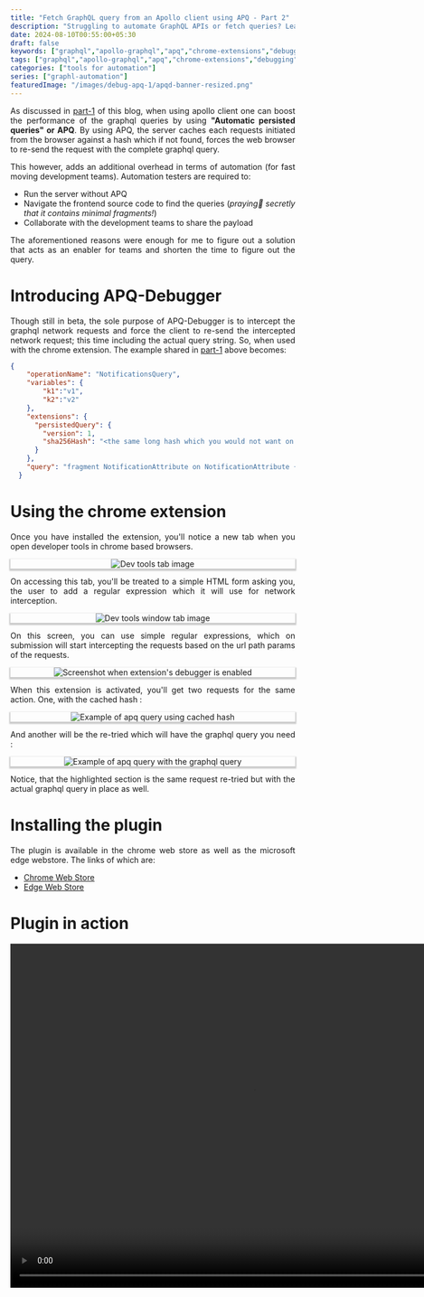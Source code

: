 ```yaml
---
title: "Fetch GraphQL query from an Apollo client using APQ - Part 2"
description: "Struggling to automate GraphQL APIs or fetch queries? Learn about APQ and how to intercept these requests in this guide to GraphQL automation."
date: 2024-08-10T00:55:00+05:30
draft: false
keywords: ["graphql","apollo-graphql","apq","chrome-extensions","debugging","graphql-queries"]
tags: ["graphql","apollo-graphql","apq","chrome-extensions","debugging","graphql-queries"]
categories: ["tools for automation"]
series: ["graphl-automation"]
featuredImage: "/images/debug-apq-1/apqd-banner-resized.png"
---
```

<style>
  .img-shadow {
    box-shadow: 0 2px 2px 2px rgba(0, 0, 0, 0.2);
  }
</style>

<div style="text-align: justify">

As discussed in [part-1](/posts/debug-apq-extension-part1) of this blog, when using apollo client one can boost the performance of the graphql queries by using __"Automatic persisted queries" or APQ__. By using APQ, the server caches each requests initiated from the browser against a hash which if not found, forces the web browser to re-send the request with the complete graphql query.

This however, adds an additional overhead in terms of automation (for fast moving development teams). Automation testers are required to:

  * Run the server without APQ
  * Navigate the frontend source code to find the queries (_praying🙏 secretly that it contains minimal fragments!_)
  * Collaborate with the development teams to share the payload

The aforementioned reasons were enough for me to figure out a solution that acts as an enabler for teams and shorten the time to figure out the query.

# Introducing APQ-Debugger
Though still in beta, the sole purpose of APQ-Debugger is to intercept the graphql network requests and force the client to re-send the intercepted network request; this time including the actual query string. So, when used with the chrome extension. The example shared in [part-1](/posts/debug-apq-extension-part1/#apollo-client-and-apq) above becomes:

```json
{
    "operationName": "NotificationsQuery",
    "variables": {
        "k1":"v1",
        "k2":"v2"
    },
    "extensions": {
      "persistedQuery": {
        "version": 1,
        "sha256Hash": "<the same long hash which you would not want on blog sites! but with a twist!>"
      }
    },
    "query": "fragment NotificationAttribute on NotificationAttribute {\n  name\n  value\n  __typename\n}\n\nfragment NotificationBody on NotificationPhrase {\n  accessibilityLabel\n  ...EgdsItems\n  items {\n    __typename\n    text\n    styles\n    ...NotificationLinkNodeWithIcon\n  }\n  ...EgdsTextItems\n  __typename\n}\n\nfragment NotificationContainer on NotificationContainer {\n  layout\n  theme {\n    ...NotificationTheme\n    __typename\n  }\n  view\n  __typename\n}\n\nfragment NotificationTheme on NotificationTheme {\n  ...NotificationBannerTheme\n  ...NotificationCardTheme\n  __typename\n}\n\nfragment NotificationBannerTheme on NotificationBannerTheme {\n  bannerTheme: themeValue\n  __typename\n}\n\nfragment NotificationCardTheme on NotificationCardTheme {\n  cardBorder\n  personalizedTheme\n  themeValue\n  __typename\n}\n\nfragment NotificationContainerLink on NotificationContainerLink {\n  uri {\n    __typename\n    value\n  }\n  target\n  actions {\n    ...NotificationActionFragment\n    __typename\n  }\n  __typename\n}\n\nfragment NotificationDismiss on NotificationDismiss {\n  icon {\n    ...NotificationIcon\n    __typename\n  }\n  actions {\n    ...NotificationActionFragment\n    __typename\n  }\n  __typename\n}\n\nfragment NotificationImage on Image {\n  description\n  url\n  __typename\n}\n\nfragment NotificationLegalText on NotificationPhrase {\n  accessibilityLabel\n  ...NotificationItems\n  ...EgdsTextItems\n  __typename\n}\n\nfragment NotificationLinks on NotificationPhraseLinkNode {\n  id\n  type\n  text\n  uri {\n    __typename\n    value\n  }\n  linkStyle\n  linkTheme\n  styles\n  target\n  icon {\n    ...NotificationIcon\n    __typename\n  }\n  actions {\n    ...NotificationActionFragment\n    __typename\n  }\n  __typename\n}\n\nfragment NotificationSimpleSubBody on NotificationSimpleBody {\n  title {\n    ...TitleParts\n    __typename\n  }\n  __typename\n}\n\nfragment NotificationMultiSubBody on NotificationMultiBody {\n  title {\n    ...TitleParts\n    __typename\n  }\n  body {\n    ...TitleParts\n    __typename\n  }\n  __typename\n}\n\nfragment NotificationMessageCardSubBody on NotificationMessageCard {\n  title {\n    ...TitleParts\n    __typename\n  }\n  body {\n    ...TitleParts\n    __typename\n  }\n  graphicElement {\n    ... on Icon {\n      description\n      id\n      size\n      theme\n      title\n      token\n      withBackground\n      __typename\n    }\n    ... on Mark {\n      description\n      id\n      markSize: size\n      url {\n        ... on HttpURI {\n          relativePath\n          value\n          __typename\n        }\n        __typename\n      }\n      __typename\n    }\n    ... on Illustration {\n      description\n      id\n      link: url\n      __typename\n    }\n    __typename\n  }\n  links {\n    id\n    text\n    type\n    uri {\n      value\n      __typename\n    }\n    linkStyle\n    linkTheme\n    target\n    actions {\n      ...NotificationActionFragment\n      __typename\n    }\n    __typename\n  }\n  layout\n  __typename\n}\n\nfragment NotificationSwitch on EGDSStandardSwitch {\n  enabled\n  checked\n  checkedLabel\n  checkedDescription\n  checkedAccessibilityLabel\n  uncheckedLabel\n  uncheckedDescription\n  uncheckedAccessibilityLabel\n  label\n  checkedAnalytics {\n    referrerId\n    linkName\n    __typename\n  }\n  uncheckedAnalytics {\n    referrerId\n    linkName\n    __typename\n  }\n  __typename\n}\n\nfragment NotificationTitle on NotificationPhrase {\n  accessibilityLabel\n  completeText\n  ...EgdsItems\n  ...EgdsTextItems\n  items {\n    __typename\n    text\n    styles\n    ...NotificationLinkNode\n  }\n  __typename\n}\n\nfragment NotificationForm on NotificationForm {\n  __typename\n  title\n  sections {\n    __typename\n    title\n    fields {\n      __typename\n      ...NotificationTextInputFieldForm\n      ...NotificationSubmitButtonForm\n      ...NotificationSelectionFieldForm\n    }\n  }\n  feedbackMessages {\n    __typename\n    name\n    title\n    text\n    displayType\n    level\n  }\n  successFormAnalytics {\n    ...NotificationActionFragment\n    __typename\n  }\n  errorFormAnalytics {\n    ...NotificationActionFragment\n    __typename\n  }\n}\n\nfragment TitleParts on NotificationPhrase {\n  accessibilityLabel\n  completeText\n  ...EgdsItems\n  __typename\n}\n\nfragment NotificationActionFragment on NotificationAction {\n  __typename\n  ... on NotificationAnalytics {\n    __typename\n    description\n    referrerId\n    schema {\n      __typename\n      name\n      messageContent {\n        __typename\n        name\n        value\n      }\n    }\n  }\n  ... on NotificationAnalyticsEgClickstream {\n    __typename\n    description\n    event {\n      __typename\n      eventName\n      eventType\n      eventCategory\n      eventVersion\n      actionLocation\n    }\n    schema {\n      name\n      messageContent {\n        name\n        value\n        __typename\n      }\n      __typename\n    }\n  }\n  ... on NotificationCookie {\n    __typename\n    name\n    value\n    expires\n  }\n}\n\nfragment NotificationItems on NotificationPhrase {\n  items {\n    __typename\n    text\n    styles\n    ...NotificationLinkNode\n    ...NotificationLinkNodeWithIcon\n  }\n  __typename\n}\n\nfragment EgdsItems on NotificationPhrase {\n  egdsItems {\n    ... on NotificationEGDSTextNode {\n      text\n      theme\n      weight\n      __typename\n    }\n    ... on NotificationEGDSLinkNode {\n      action {\n        accessibility\n        analytics {\n          linkName\n          referrerId\n          __typename\n        }\n        resource {\n          value\n          __typename\n        }\n        target\n        __typename\n      }\n      __typename\n    }\n    __typename\n  }\n  __typename\n}\n\nfragment EgdsTextItems on NotificationPhrase {\n  egdsTextItems {\n    ...EGDSStylizedText\n    ...EGDSStandardLink\n    __typename\n  }\n  __typename\n}\n\nfragment NotificationLinkNode on NotificationPhraseLinkNode {\n  id\n  type\n  uri {\n    __typename\n    value\n  }\n  target\n  actions {\n    ...NotificationActionFragment\n    __typename\n  }\n  __typename\n}\n\nfragment NotificationLinkNodeWithIcon on NotificationPhraseLinkNode {\n  id\n  type\n  uri {\n    __typename\n    value\n  }\n  icon {\n    id\n    description\n    title\n    __typename\n  }\n  actions {\n    ...NotificationActionFragment\n    __typename\n  }\n  __typename\n}\n\nfragment NotificationCard on NotificationCardTheme {\n  themeValue\n  cardBorder\n  __typename\n}\n\nfragment NotificationIcon on Icon {\n  id\n  description\n  title\n  withBackground\n  spotLight\n  __typename\n}\n\nfragment NotificationTextInputFieldForm on NotificationTextInputField {\n  label\n  id\n  placeholder\n  icon {\n    id\n    description\n    title\n    __typename\n  }\n  __typename\n}\n\nfragment NotificationSubmitButtonForm on NotificationSubmitButton {\n  label\n  id\n  actions {\n    ...NotificationActionFragment\n    __typename\n  }\n  icon {\n    id\n    description\n    title\n    __typename\n  }\n  buttonType\n  __typename\n}\n\nfragment NotificationSelectionFieldForm on NotificationSelectionField {\n  label\n  id\n  options {\n    __typename\n    id\n    text\n    shortLabel\n    value\n    selected\n    icon {\n      id\n      description\n      title\n      __typename\n    }\n  }\n  __typename\n}\n\nfragment EGDSStylizedText on EGDSStylizedText {\n  __typename\n  text\n  textSize: size\n  weight\n  theme\n}\n\nfragment EGDSStandardLink on EGDSStandardLink {\n  __typename\n  text\n  action {\n    resource {\n      value\n      __typename\n    }\n    target\n    analytics {\n      linkName\n      referrerId\n      __typename\n    }\n    __typename\n  }\n  iconPosition\n  size\n  disabled\n}\n\nquery NotificationsQuery($context: ContextInput!, $notificationLocation: NotificationLocationOnPage!, $lineOfBusiness: LineOfBusinessDomain!, $pageLocation: PageLocation!, $optionalPageId: String, $optionalContext: NotificationOptionalContextInput) {\n  notification(context: $context) {\n    inlineNotification(\n      notificationLocation: $notificationLocation\n      lineOfBusiness: $lineOfBusiness\n      pageLocation: $pageLocation\n      optionalPageId: $optionalPageId\n      optionalContext: $optionalContext\n    ) {\n      type\n      notificationLocation\n      title {\n        ...NotificationTitle\n        __typename\n      }\n      body {\n        ...NotificationBody\n        __typename\n      }\n      bannerContainer {\n        ...NotificationContainer\n        __typename\n      }\n      containerLink {\n        ...NotificationContainerLink\n        __typename\n      }\n      featuredImages {\n        ...NotificationImage\n        __typename\n      }\n      links {\n        ...NotificationLinks\n        __typename\n      }\n      dismiss {\n        ...NotificationDismiss\n        __typename\n      }\n      icon {\n        ...NotificationIcon\n        __typename\n      }\n      legalText {\n        ...NotificationLegalText\n        __typename\n      }\n      logo {\n        ...NotificationImage\n        __typename\n      }\n      revealActions {\n        ...NotificationActionFragment\n        __typename\n      }\n      backgroundImage {\n        ...NotificationImage\n        __typename\n      }\n      ...NotificationCustomQrCodeFragment\n      theme {\n        __typename\n        ...NotificationCard\n      }\n      attributes {\n        ...NotificationAttribute\n        __typename\n      }\n      switch {\n        ...NotificationSwitch\n        __typename\n      }\n      subBody {\n        ...NotificationSimpleSubBody\n        ...NotificationMultiSubBody\n        ...NotificationMessageCardSubBody\n        __typename\n      }\n      form {\n        ...NotificationForm\n        __typename\n      }\n      __typename\n    }\n    __typename\n  }\n}\n\nfragment NotificationCustomQrCodeFragment on InlineNotification {\n  customQrCode {\n    __typename\n    image {\n      description\n      url\n      __typename\n    }\n    title\n    encodedImage\n  }\n  __typename\n}\n"
  }
```

# Using the chrome extension
Once you have installed the extension, you'll notice a new tab when you open developer tools in chrome based browsers.

<div style="text-align: center" class="img-shadow">
  <img src="/images/debug-apq-2/devtools-tab.png" alt="Dev tools tab image" />
</div>

On accessing this tab, you'll be treated to a simple HTML form asking you, the user to add a regular expression which it will use for network interception.

<div style="text-align: center" class="img-shadow">
  <img src="/images/debug-apq-2/devtools-tab-window.png" alt="Dev tools window tab image" />
</div>

On this screen, you can use simple regular expressions, which on submission will start intercepting the requests based on the url path params of the requests.

<div style="text-align: center" class="img-shadow">
  <img src="/images/debug-apq-2/enabled-extension.png" alt="Screenshot when extension's debugger is enabled" />
</div>

When this extension is activated, you'll get two requests for the same action. One, with the cached hash :

<div style="text-align: center" class="img-shadow">
  <img src="/images/debug-apq-2/basic-apq-query.png" alt="Example of apq query using cached hash" />
</div>

And another will be the re-tried which will have the graphql query you need :

<div style="text-align: center" class="img-shadow">
  <img src="/images/debug-apq-2/apq-after-interception.png" alt="Example of apq query with the graphql query" />
</div>

Notice, that the highlighted section is the same request re-tried but with the actual graphql query in place as well.

# Installing the plugin
The plugin is available in the chrome web store as well as the microsoft edge webstore. The links of which are:

  * [Chrome Web Store](https://chromewebstore.google.com/detail/gbanmonipiommdljkadhhiomhkgjchee/)
  * [Edge Web Store](https://microsoftedge.microsoft.com/addons/detail/jifjbphbccecgcdagnjkefhjdcpljjic)

# Plugin in action
<div style="text-align: center" class="video-shadow">
  <video width="860" height="609" controls>
    <source src="/videos/debug-apq-2/GraphQL-Debugger-Tutorial.webm" type="video/webm">
    Your browser does not support the video tag.
  </video>
</div>

</div>